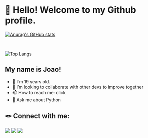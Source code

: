 # 👋 Hello! Welcome to my Github profile.

[![Anurag's GitHub stats](https://github-readme-stats.vercel.app/api?username=JoaoKrapp&include_all_commits=true&count_private=true&show_icons=true&theme=radical)](https://github.com/JoaoKrapp?tab=repositories)

<br/>

[![Top Langs](https://github-readme-stats.vercel.app/api/top-langs/?username=JoaoKrapp&layout=compact&langs_count=10&theme=radical)](https://github.com/JoaoKrapp?tab=repositories)

## My name is Joao!
- 👨 I´m 19 years old.
- 👯 I’m looking to collaborate with other devs to improve together
- 📫 How to reach me: click 
- 💬 Ask me about Python

## 🪢 Connect with me:
<div>
<p align="left">
<a href="https://www.linkedin.com/in/joão-krapp" target="_blank"><img src="https://img.shields.io/badge/-LinkedIn-%230077B5?style=for-the-badge&logo=linkedin&logoColor=white" target="_blank"><a> 
<a href="https://www.instagram.com/joaokrapp/" target="_blank"><img src="https://img.shields.io/badge/-Instagram-%23E4405F?style=for-the-badge&logo=instagram&logoColor=white" target="_blank"></a>
<a href = "mailto:krapp.joao.carlos@gmail.com" target="_blank"><img src="https://img.shields.io/badge/Gmail-D14836?style=for-the-badge&logo=gmail&logoColor=white" target="_blank"></a> 

</p>
</div>

<!-- ![Snake animation](https://github.com/JoaoKrapp/JoaoKrapp/blob/output/github-contribution-grid-snake.svg) -->
